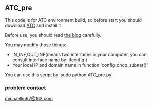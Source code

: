 ## ATC_pre

This code is for ATC environment build, so before start you should download [ATC](https://github.com/facebook/augmented-traffic-control) and install it

Before use, you should read [the blog](https://blog.csdn.net/liuxiaoheng1992/article/details/80423456) carefully.

You may modify those things:
* IN_INF,OUT_INF(means two interfaces in your computer, you can consult interface name by 'ifconfig')
* Your local IP and domain name in function 'config_dhcp_subnet()'

You can use this script by 'sudo python ATC_pre.py'

### problem contact
michaelliu92@163.com

